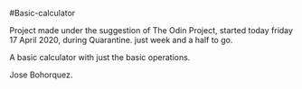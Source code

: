 #Basic-calculator

Project made under the suggestion of The Odin Project, started today friday 17 April 2020, during Quarantine. just week and a half to go.

A basic calculator with just the basic operations.

Jose Bohorquez.
